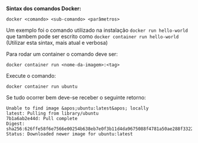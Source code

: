 **Sintax dos comandos Docker:**
```
docker <comando> <sub-comando> <parâmetros>
```
Um exemplo foi o comando utilizado na instalação `docker run hello-world` que tambem pode ser escrito como `docker container run hello-world` (Utilizar esta sintax, mais atual e verbosa)

Para rodar um container o comando deve ser:
```
docker container run <nome-da-imagem>:<tag>
```

Execute o comando:
```
docker container run ubuntu
```

Se tudo ocorrer bem deve-se receber o seguinte retorno:
```
Unable to find image &apos;ubuntu:latest&apos; locally
latest: Pulling from library/ubuntu
7b1a6ab2e44d: Pull complete 
Digest: sha256:626ffe58f6e7566e00254b638eb7e0f3b11d4da9675088f4781a50ae288f3322
Status: Downloaded newer image for ubuntu:latest
```


